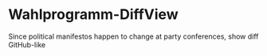 # Wahlprogramm-DiffView
Since political manifestos happen to change at party conferences, show diff GitHub-like
